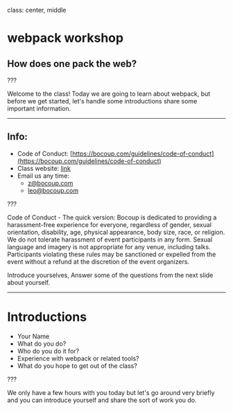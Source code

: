 class: center, middle

# webpack workshop
## How does one pack the web?

???

Welcome to the class!  Today we are going to learn about webpack, but before we get started, let's handle some introductions share some important information.

---

## Info:

* Code of Conduct: [https://bocoup.com/guidelines/code-of-conduct](https://bocoup.com/guidelines/code-of-conduct)
* Class website: [link](link)
* Email us any time:
  - [z@bocoup.com](mailto:z@bocoup.com)
  - [leo@bocoup.com](mailto:leo@bocoup.com)

???

Code of Conduct - The quick version: Bocoup is dedicated to providing a harassment-free experience for everyone, regardless of gender, sexual orientation, disability, age, physical appearance, body size, race, or religion. We do not tolerate harassment of event participants in any form. Sexual language and imagery is not appropriate for any venue, including talks. Participants violating these rules may be sanctioned or expelled from the event without a refund at the discretion of the event organizers.

Introduce yourselves, Answer some of the questions from the next slide about yourself.

---

# Introductions

- Your Name
- What do you do?
- Who do you do it for?
- Experience with webpack or related tools?
- What do you hope to get out of the class?

???

We only have a few hours with you today but let's go around very briefly and you can introduce yourself and share the sort of work you do.
